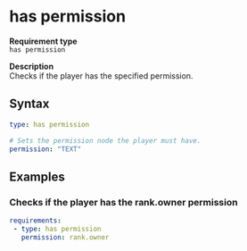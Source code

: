 # has permission

**Requirement type**
<br>`has permission`

**Description**
<br>Checks if the player has the specified permission.

## Syntax
```yaml
type: has permission

# Sets the permission node the player must have.
permission: "TEXT"
```

## Examples

### Checks if the player has the rank.owner permission
```yaml
requirements:
 - type: has permission
   permission: rank.owner
```
